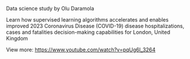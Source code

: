 Data science study by Olu Daramola

Learn how supervised learning algorithms accelerates and enables improved 2023 Coronavirus Disease (COVID-19) disease hospitalizations, cases and fatalities decision-making capabilities for London, United Kingdom

View more: https://www.youtube.com/watch?v=pqUg6l_3264
